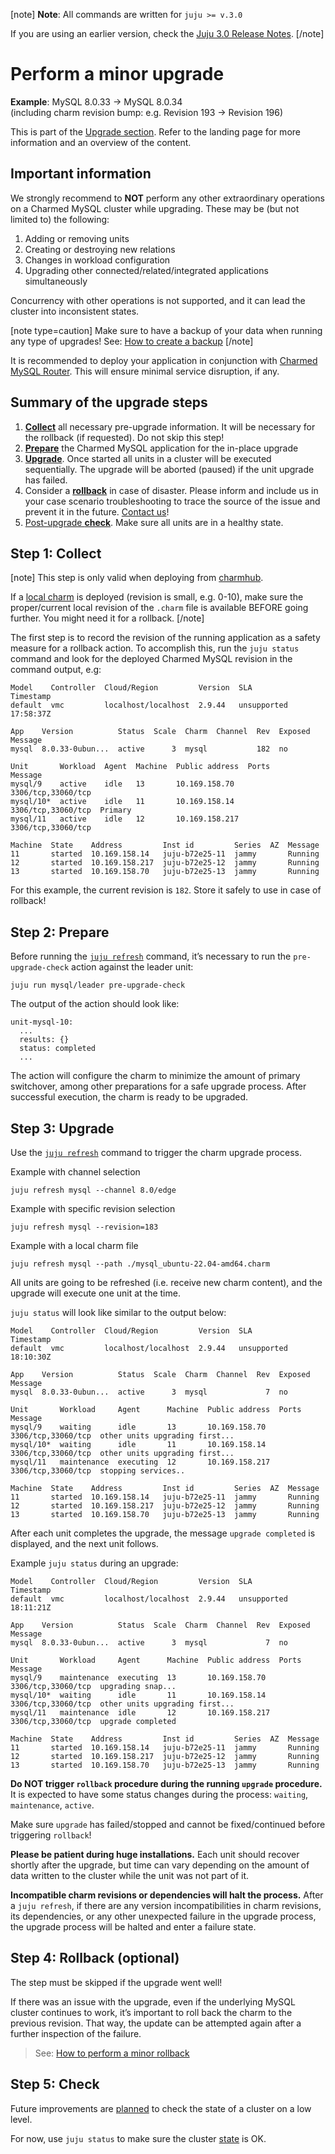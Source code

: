 [note]
**Note**: All commands are written for `juju >= v.3.0`

If you are using an earlier version, check the [Juju 3.0 Release Notes](https://juju.is/docs/juju/roadmap#heading--juju-3-0-0---22-oct-2022).
[/note]

# Perform a minor upgrade

**Example**: MySQL 8.0.33 -> MySQL 8.0.34<br/>
(including charm revision bump: e.g. Revision 193 -> Revision 196)

This is part of the [Upgrade section](/t/11745). Refer to the landing page for more information and an overview of the content.

## Important information
We strongly recommend to **NOT** perform any other extraordinary operations on a Charmed MySQL cluster while upgrading. These may be (but not limited to) the following:

1. Adding or removing units
2. Creating or destroying new relations
3. Changes in workload configuration
4. Upgrading other connected/related/integrated applications simultaneously

Concurrency with other operations is not supported, and it can lead the cluster into inconsistent states.

[note type=caution]
Make sure to have a backup of your data when running any type of upgrades!
See: [How to create a backup](/t/9896)
[/note]

It is recommended to deploy your application in conjunction with [Charmed MySQL Router](https://charmhub.io/mysql-router). This will ensure minimal service disruption, if any.

## Summary of the upgrade steps

1. [**Collect**](#step-1-collect) all necessary pre-upgrade information. It will be necessary for the rollback (if requested). Do not skip this step!
2. [**Prepare**](#step-2-prepare) the Charmed MySQL application for the in-place upgrade
3. [**Upgrade**](#step-3-upgrade). Once started all units in a cluster will be executed sequentially. The upgrade will be aborted (paused) if the unit upgrade has failed.
4. Consider a [**rollback**](#step-4-rollback-optional) in case of disaster. Please inform and include us in your case scenario troubleshooting to trace the source of the issue and prevent it in the future. [Contact us](https://chat.charmhub.io/charmhub/channels/data-platform)!
5. [Post-upgrade **check**](#step-5-check). Make sure all units are in a healthy state.

## Step 1: Collect

[note]
This step is only valid when deploying from [charmhub](https://charmhub.io/). 

If a [local charm](https://juju.is/docs/sdk/deploy-a-charm) is deployed (revision is small, e.g. 0-10), make sure the proper/current local revision of the `.charm` file is available BEFORE going further. You might need it for a rollback.
[/note]

The first step is to record the revision of the running application as a safety measure for a rollback action. To accomplish this, run the `juju status` command and look for the deployed Charmed MySQL revision in the command output, e.g:

```shell
Model    Controller  Cloud/Region         Version  SLA          Timestamp
default  vmc         localhost/localhost  2.9.44   unsupported  17:58:37Z

App    Version          Status  Scale  Charm  Channel  Rev  Exposed  Message
mysql  8.0.33-0ubun...  active      3  mysql           182  no       

Unit       Workload  Agent  Machine  Public address  Ports               Message
mysql/9    active    idle   13       10.169.158.70   3306/tcp,33060/tcp  
mysql/10*  active    idle   11       10.169.158.14   3306/tcp,33060/tcp  Primary
mysql/11   active    idle   12       10.169.158.217  3306/tcp,33060/tcp  

Machine  State    Address         Inst id         Series  AZ  Message
11       started  10.169.158.14   juju-b72e25-11  jammy       Running
12       started  10.169.158.217  juju-b72e25-12  jammy       Running
13       started  10.169.158.70   juju-b72e25-13  jammy       Running
```

For this example, the current revision is `182`. Store it safely to use in case of rollback!

## Step 2: Prepare

Before running the [`juju refresh`](https://juju.is/docs/juju/juju-refresh) command, it’s necessary to run the `pre-upgrade-check` action against the leader unit:

```shell
juju run mysql/leader pre-upgrade-check
```

The output of the action should look like:

```shell
unit-mysql-10:
  ...
  results: {}
  status: completed
  ...
```

The action will configure the charm to minimize the amount of primary switchover, among other preparations for a safe upgrade process. After successful execution, the charm is ready to be upgraded.

## Step 3: Upgrade

Use the [`juju refresh`](https://juju.is/docs/juju/juju-refresh) command to trigger the charm upgrade process.

Example with channel selection
```shell
juju refresh mysql --channel 8.0/edge
```
Example with specific revision selection
```shell
juju refresh mysql --revision=183
```
Example with a local charm file
```shell
juju refresh mysql --path ./mysql_ubuntu-22.04-amd64.charm
```

All units are going to be refreshed (i.e. receive new charm content), and the upgrade will execute one unit at the time. 

`juju status` will look like similar to the output below:

```shell
Model    Controller  Cloud/Region         Version  SLA          Timestamp
default  vmc         localhost/localhost  2.9.44   unsupported  18:10:30Z

App    Version          Status  Scale  Charm  Channel  Rev  Exposed  Message
mysql  8.0.33-0ubun...  active      3  mysql             7  no       

Unit       Workload     Agent      Machine  Public address  Ports               Message
mysql/9    waiting      idle       13       10.169.158.70   3306/tcp,33060/tcp  other units upgrading first...
mysql/10*  waiting      idle       11       10.169.158.14   3306/tcp,33060/tcp  other units upgrading first...
mysql/11   maintenance  executing  12       10.169.158.217  3306/tcp,33060/tcp  stopping services..

Machine  State    Address         Inst id         Series  AZ  Message
11       started  10.169.158.14   juju-b72e25-11  jammy       Running
12       started  10.169.158.217  juju-b72e25-12  jammy       Running
13       started  10.169.158.70   juju-b72e25-13  jammy       Running
```

After each unit completes the upgrade, the message `upgrade completed` is displayed, and the next unit follows.

Example `juju status` during an upgrade:

```shell
Model    Controller  Cloud/Region         Version  SLA          Timestamp
default  vmc         localhost/localhost  2.9.44   unsupported  18:11:21Z

App    Version          Status  Scale  Charm  Channel  Rev  Exposed  Message
mysql  8.0.33-0ubun...  active      3  mysql             7  no       

Unit       Workload     Agent      Machine  Public address  Ports               Message
mysql/9    maintenance  executing  13       10.169.158.70   3306/tcp,33060/tcp  upgrading snap...
mysql/10*  waiting      idle       11       10.169.158.14   3306/tcp,33060/tcp  other units upgrading first...
mysql/11   maintenance  idle       12       10.169.158.217  3306/tcp,33060/tcp  upgrade completed

Machine  State    Address         Inst id         Series  AZ  Message
11       started  10.169.158.14   juju-b72e25-11  jammy       Running
12       started  10.169.158.217  juju-b72e25-12  jammy       Running
13       started  10.169.158.70   juju-b72e25-13  jammy       Running
```

**Do NOT trigger `rollback` procedure during the running `upgrade` procedure.**
It is expected to have some status changes during the process: `waiting`, `maintenance`, `active`. 

Make sure `upgrade` has failed/stopped and cannot be fixed/continued before triggering `rollback`!

**Please be patient during huge installations.**
Each unit should recover shortly after the upgrade, but time can vary depending on the amount of data written to the cluster while the unit was not part of it. 

**Incompatible charm revisions or dependencies will halt the process.**
After a `juju refresh`, if there are any version incompatibilities in charm revisions, its dependencies, or any other unexpected failure in the upgrade process, the upgrade process will be halted and enter a failure state.

## Step 4: Rollback (optional)

The step must be skipped if the upgrade went well! 

If there was an issue with the upgrade, even if the underlying MySQL cluster continues to work, it’s important to roll back the charm to the previous revision. That way, the update can be attempted again after a further inspection of the failure. 

> See: [How to perform a minor rollback](/t/11749) 

## Step 5: Check

Future improvements are [planned](https://warthogs.atlassian.net/browse/DPE-2621) to check the state of a cluster on a low level. 

For now, use `juju status` to make sure the cluster [state](/t/10624) is OK.

<!---
**TODOs:**

* Clearly describe "failure state"!!!
* How to check progress of upgrade (is it failed or running?)?
* Hints how to fix failed upgrade? mysql-shell hints....
* Describe pre-upgrade check: free space, etc.
* Hint to add extra unit to upgrade first keeping cluster "safe".
--->